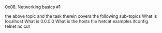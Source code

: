 0x08. Networking basics #1

the above topic and the task therein covers the following sub-topics
What is localhost
What is 0.0.0.0
What is the hosts file
Netcat examples
ifconfig
telnet
nc
cut
